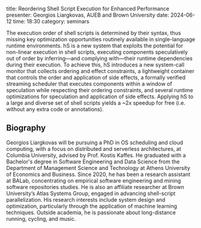 title: Reordering Shell Script Execution for Enhanced Performance
presenter: Georgios Liargkovas, AUEB and Brown University
date: 2024-06-12
time: 18:30
category: seminars

The execution order of shell scripts is determined by their syntax, thus missing key optimization opportunities routinely available in single-language runtime environments.
hS is a new system that exploits the potential for non-linear execution in shell scripts, executing components speculatively out of order by inferring—and complying with—their runtime dependencies during their execution.
To achieve this, hS introduces a new system-call monitor that collects ordering and effect constraints, a lightweight container that controls the order and application of side effects, a formally verified streaming scheduler that executes components within a window of speculation while respecting their ordering constraints, and several runtime optimizations for speculation and application of side effects.
Applying hS to a large and diverse set of shell scripts yields a ~2x speedup for free (i.e. without any extra code or annotations).

## Biography
Georgios Liargkovas will be pursuing a PhD in OS scheduling and cloud computing, with a focus on distributed and serverless architectures, at Columbia University, advised by Prof. Kostis Kaffes. He graduated with a Bachelor's degree in Software Engineering and Data Science from the Department of Management Science and Technology at Athens University of Economics and Business. Since 2020, he has been a research assistant at BALab, concentrating on empirical software engineering and mining software repositories studies. He is also an affiliate researcher at Brown University’s Atlas Systems Group, engaged in advancing shell-script parallelization. His research interests include system design and optimization, particularly through the application of machine learning techniques. Outside academia, he is passionate about long-distance running, cycling, and music.
